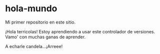 # hola-mundo
Mi primer repositorio en este sitio.

¡Hola terricolas!
Estoy aprendiendo a usar este controlador de versiones. Vamo' con muchas ganas de aprender.

A echarle candela...¡Arreee!
